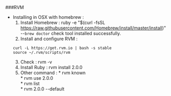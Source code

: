 ###RVM  
* Installing in OSX with homebrew :  
   1. Install Homebrew :  ruby -e "$(curl -fsSL https://raw.githubusercontent.com/Homebrew/install/master/install)"    --`brew doctor` check tool installed successfully.   
   2. Install and configure RVM : 
   ```
   curl -L https://get.rvm.io | bash -s stable    
   source ~/.rvm/scripts/rvm
   ```
   3. Check :  rvm -v   
   4. Install Ruby :  rvm install 2.0.0
   5. Other command : 
            * rvm known   
            * rvm use 2.0.0  
            * rvm list   
            * rvm 2.0.0 --default   
